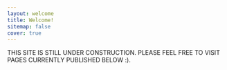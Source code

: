 ```yaml
---
layout: welcome
title: Welcome!
sitemap: false
cover: true
---
```


<!--author-->

THIS SITE IS STILL UNDER CONSTRUCTION. PLEASE FEEL FREE TO VISIT PAGES CURRENTLY PUBLISHED BELOW :).

<!--projects-->

<!--posts-->
